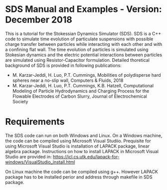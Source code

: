 # SDS Manual and Examples - Version: December 2018 
This is a tutorial for the Stokessian Dynamics Simulator (SDS). SDS is a C++ code to simulate time evolution of particulate suspensions with possible charge transfer between particles while interacting with each other and with a confining flat wall. The time evolution of particles is simulated using Stokesian dynamics and the electric potential interactions between particles are simulated using Resistor-Capacitor formulation. Detailed thoretical background of SDS is provided in following publications:

- M. Karzar-Jeddi, H. Luo, P.T. Cummings, Mobilities of polydisperse hard spheres near a no-slip wall, Computers & Fluids, 2018
- M. Karzar-Jeddi, H. Luo, P.T. Cummings, K.B. Hatzell, Computational Modeling of Particle Hydrodynamics and Charging Process for the Flowable Electrodes of Carbon Slurry, Journal of Electrochemical Society


# Requirements

The SDS code can run on both Windows and Linux. On a Windows machine, the code can be compiled using Microsoft Visual Studiio. Prequisite for using Microsoft Visual Studio is installation of LAPACK package, linear algebra package. Instructions on how to install LAPACK in Microsoft Visual Studio are provided in:
https://icl.cs.utk.edu/lapack-for-windows/VisualStudio_install.html

On Linux machine the code can be compiled using g++. However LAPACK package has to be installed perior and address through makefile in SDS package.
